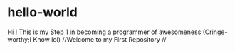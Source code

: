 # hello-world
Hi ! This is my Step 1 in becoming a programmer of awesomeness (Cringe-worthy;I Know lol) //Welcome to my First Repository //
